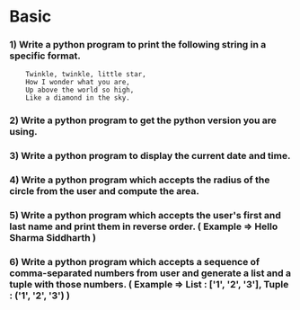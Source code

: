 # Basic

### 1) Write a python program to print the following string in a specific format.
        Twinkle, twinkle, little star,
        How I wonder what you are,
        Up above the world so high,
        Like a diamond in the sky.

### 2) Write a python program to get the python version you are using.

### 3) Write a python program to display the current date and time.

### 4) Write a python program which accepts the radius of the circle from the user and compute the area.

### 5) Write a python program which accepts the user's first and last name and print them in reverse order. ( Example => Hello Sharma Siddharth )

### 6) Write a python program which accepts a sequence of comma-separated numbers from user and generate a list and a tuple with those numbers. ( Example => List : ['1', '2', '3'], Tuple : ('1', '2', '3') )
